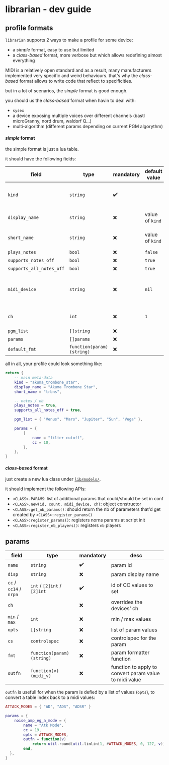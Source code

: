 # librarian - dev guide

## profile formats

`librarian` supports 2 ways to make a profile for some device:
- a *simple* format, easy to use but limited
- a *class-based* format, more verbose but which allows redefining almost everything

MIDI is a relatively open standard and as a result, many manufacturers implemented very specific and weird behaviours. that's why the *class-based* format allows to write code that reflect to specificities.

but in a lot of scenarios, the *simple* format is good enough.

you should us the *class-based* format when havin to deal with:
- `sysex`
- a device exposing multiple voices over different channels (bastl microGranny, nord drum, waldorf Q...)
- multi-algorithm (different params depending on current PGM algorythm)


#### *simple* format

the simple format is just a lua table.

it should have the following fields:

| field                    | type                       | mandatory          | default value   | comment                                 |
|--------------------------|----------------------------|--------------------|-----------------|-----------------------------------------|
| `kind`                   | `string`                   | :heavy_check_mark: |                 | what gets referenced in conf w/ `model` |
| `display_name`           | `string`                   | :x:                | value of `kind` | how it appears in `params`              |
| `short_name`             | `string`                   | :x:                | value of `kind` | shorthand (for small screens)           |
| `plays_notes`            | `bool`                     | :x:                | `false`         |                                         |
| `supports_notes_off`     | `bool`                     | :x:                | `true`          |                                         |
| `supports_all_notes_off` | `bool`                     | :x:                | `true`          |                                         |
| `midi_device`            | `string`                   | :x:                | `nil`           | default name of midi device (if USB)    |
| `ch`                     | `int`                      | :x:                | `1`             | default midi channel                    |
| `pgm_list`               | `[]string`                 | :x:                |                 |                                         |
| `params`                 | `[]params`                 | :x:                |                 |                                         |
| `default_fmt`            | `function(param) (string)` | :x:                |                 |                                         |


all in all, your profile could look something like:

```lua
return {
    -- main meta-data
    kind = "akuma_trombone_star",
    display_name = "Akuma Trombone Star",
    short_name = "trbns",

    -- notes / nb
    plays_notes = true,
    supports_all_notes_off = true,

    pgm_list = { "Venus", "Mars", "Jupiter", "Sun", "Vega" },

    params = {
        {
            name = "filter cutoff",
            cc = 10,
        },
    },
}
```

#### *class-based* format

just create a new lua class under [`lib/models/`](./lib/models/).

it should implement the following APIs:
- `<CLASS>.PARAMS`: list of additional params that could/should be set in conf
- `<CLASS>.new(id, count, midi_device, ch)`: object constructor
- `<CLASS>:get_nb_params()`: should return the nb of parameters that'd get created by `<CLASS>:register_params()`
- `<CLASS>:register_params()`: registers norns params at script init
- `<CLASS>:register_nb_players()`: registers `nb` players


## params

| field                  | type                        | mandatory          | desc                                                   |
|------------------------|-----------------------------|--------------------|--------------------------------------------------------|
| `name`                 | `string`                    | :heavy_check_mark: | param id                                               |
| `disp`                 | `string`                    | :x:                | param display name                                     |
| `cc` / `cc14` / `nrpn` | `int` / `[2]int` / `[2]int` | :heavy_check_mark: | id of CC values to set                                 |
| `ch`                   |                             | :x:                | overrides the devices' ch                              |
| `min` / `max`          | `int`                       | :x:                | min / max values                                       |
| `opts`                 | `[]string`                  | :x:                | list of param values                                   |
| `cs`                   | `controlspec`               | :x:                | controlspec for the param                              |
| `fmt`                  | `function(param) (string)`  | :x:                | param formatter function                               |
| `outfn`                | `function(v) (midi_v)`      | :x:                | function to apply to convert param value to midi value |

`outfn` is usefull for when the param is defied by a list of values (`opts`), to convert a table index back to a midi values:

```lua
ATTACK_MODES = { "AD", "ADS", "ADSR" }

params = {
    noise_amp_eg_a_mode = {
        name = "Atk Mode",
        cc = 19,
        opts = ATTACK_MODES,
        outfn = function(v)
            return util.round(util.linlin(1, #ATTACK_MODES, 0, 127, v))
        end,
  },
}
```
